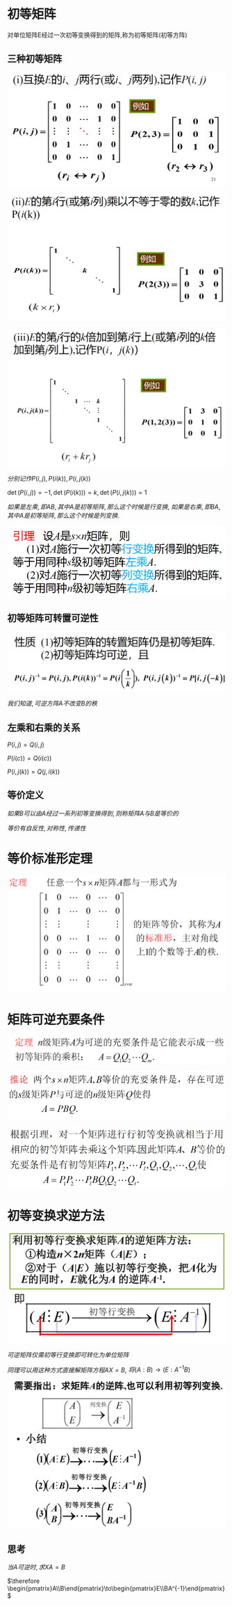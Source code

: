 # 初等矩阵

对单位矩阵E经过一次初等变换得到的矩阵,称为初等矩阵(初等方阵)

## 三种初等矩阵


![](./images/2020-12-21-08-09-25.png)

![](./images/2020-12-21-08-09-34.png)

![](./images/2020-12-21-08-09-45.png)

$分别记作 P(i,j), P(i(k)), P(i, j(k))$

$\det(P(i,j))=-1, \det(P(i(k)))=k, \det(P(i, j(k)))=1$

$如果是左乘, 即AB, 其中A是初等矩阵, 那么这个时候是行变换,$
$如果是右乘, 即BA, 其中A是初等矩阵, 那么这个时候是列变换.$

![](./images/2020-12-21-08-45-33.png)

## 初等矩阵可转置可逆性

![](./images/2020-12-21-08-13-31.png)

$我们知道, 可逆方阵A不改变B的秩$

## 左乘和右乘的关系

$P(i,j)=Q(i,j)$

$P(i(c))=Q(i(c))$

$P(i,j(k))=Q(j,i(k))$

## 等价定义

$如果B可以由A经过一系列初等变换得到, 则称矩阵A与B是等价的$

$等价有自反性, 对称性, 传递性$

# 等价标准形定理

![](./images/2020-12-21-08-26-38.png)

# 矩阵可逆充要条件

![](./images/2020-12-21-09-00-08.png)

![](./images/2020-12-21-09-00-38.png)

![](./images/2020-12-21-09-00-55.png)

# 初等变换求逆方法

![](./images/2020-12-21-09-01-34.png)

$可逆矩阵仅需初等行变换即可转化为单位矩阵$

$同理可以用这种方式直接解矩阵方程AX=B,$
$将(A:B)\to(E:A^{-1}B)$

![](./images/2020-12-21-09-10-47.png)

## 思考

$当A可逆时, 求XA=B$

$\therefore \begin{pmatrix}A\\B\end{pmatrix}\to\begin{pmatrix}E\\BA^{-1}\end{pmatrix}$

